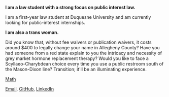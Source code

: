 **I am a law student with a strong focus on public interest law.**

I am a first-year law student at Duquesne University and am currently looking for public-interest internships.

**I am also a trans woman.** 

Did you know that, without fee waivers or publication waivers, it costs around $400 to legally change your name in Allegheny County? Have you had someone from a red state explain to you the intricacy and necessity of grey market hormone replacement therapy? Would you like to face a Scyllaeo-Charybdean choice every time you use a public restroom south of the Mason-Dixon line? Transition; it'll be an illuminating experience.

[Math](./math.html)

[Email](mailto:ajt66@pitt.edu), [GitHub]( https://almostnever.github.com), [LinkedIn](https://www.linkedin.com/in/andrew-tindall-74768812a/)
